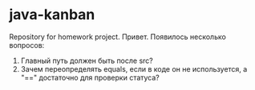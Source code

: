 # java-kanban
Repository for homework project.
Привет. Появилось несколько вопросов: 
1) Главный путь должен быть после src?
2) Зачем переопределять equals, если в коде он не используется, а "==" достаточно для проверки 
статуса?